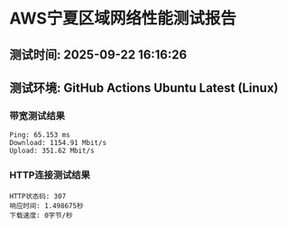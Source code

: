 # AWS宁夏区域网络性能测试报告
## 测试时间: 2025-09-22 16:16:26
## 测试环境: GitHub Actions Ubuntu Latest (Linux)

### 带宽测试结果
```
Ping: 65.153 ms
Download: 1154.91 Mbit/s
Upload: 351.62 Mbit/s
```

### HTTP连接测试结果
```
HTTP状态码: 307
响应时间: 1.498675秒
下载速度: 0字节/秒
```


